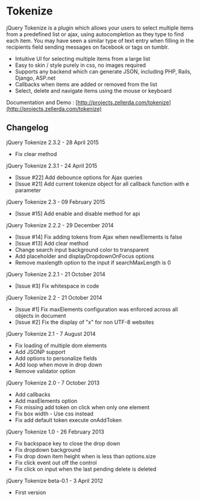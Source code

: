 Tokenize
==========

jQuery Tokenize is a plugin which allows your users to select multiple items from a predefined list or ajax, using autocompletion as they type to find each item. You may have seen a similar type of text entry when filling in the recipients field sending messages on facebook or tags on tumblr.

 - Intuitive UI for selecting multiple items from a large list
 - Easy to skin / style purely in css, no images required
 - Supports any backend which can generate JSON, including PHP, Rails, Django, ASP.net
 - Callbacks when items are added or removed from the list
 - Select, delete and navigate items using the mouse or keyboard

Documentation and Demo : [http://projects.zellerda.com/tokenize](http://projects.zellerda.com/tokenize)

Changelog
---------

jQuery Tokenize 2.3.2 - 28 April 2015
 - Fix clear method

jQuery Tokenize 2.3.1 - 24 April 2015
 - [Issue #22] Add debounce options for Ajax queries
 - [Issue #21] Add current tokenize object for all callback function with e parameter

jQuery Tokenize 2.3 - 09 February 2015
 - [Issue #15] Add enable and disable method for api
 
jQuery Tokenize 2.2.2 - 29 December 2014
 - [Issue #14] Fix adding tokens from Ajax when newElements is false
 - [Issue #13] Add clear method
 - Change search input background color to transparent
 - Add placeholder and displayDropdownOnFocus options
 - Remove maxlength option to the input if searchMaxLength is 0
 
jQuery Tokenize 2.2.1 - 21 October 2014
 - [Issue #3] Fix whitespace in code

jQuery Tokenize 2.2 - 21 October 2014
 - [Issue #1] Fix maxElements configuration was enforced across all objects in document
 - [Issue #2] Fix the display of "x" for non UTF-8 websites

jQuery Tokenize 2.1 - 7 August 2014
 - Fix loading of multiple dom elements
 - Add JSONP support
 - Add options to personalize fields
 - Add loop when move in drop down
 - Remove validator option

jQuery Tokenize 2.0 - 7 October 2013
 - Add callbacks
 - Add maxElements option
 - Fix missing add token on click when only one element
 - Fix box width - Use css instead
 - Fix add default token execute onAddToken

jQuery Tokenize 1.0 - 26 February 2013
 - Fix backspace key to close the drop down
 - Fix dropdown background
 - Fix drop down item height when is less than options.size
 - Fix click event out off the control
 - Fix click on input when the last pending delete is deleted

jQuery Tokenize beta-0.1 - 3 April 2012
 - First version